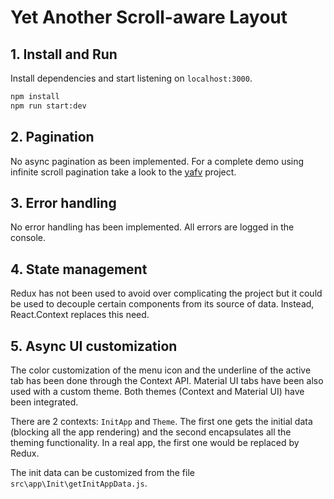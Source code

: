 # Yet Another Scroll-aware Layout

## 1. Install and Run

Install dependencies and start listening on `localhost:3000`.

```bash
npm install
npm run start:dev
```

## 2. Pagination

No async pagination as been implemented. For a complete demo using infinite scroll pagination take a look to the [yafv](https://github.com/gagle/yafv) project.

## 3. Error handling

No error handling has been implemented. All errors are logged in the console.

## 4. State management

Redux has not been used to avoid over complicating the project but it could be used to decouple certain components from its source of data. Instead, React.Context replaces this need.

## 5. Async UI customization

The color customization of the menu icon and the underline of the active tab has been done through the Context API. Material UI tabs have been also used with a custom theme. Both themes (Context and Material UI) have been integrated.

There are 2 contexts: `InitApp` and `Theme`. The first one gets the initial data (blocking all the app rendering) and the second encapsulates all the theming functionality. In a real app, the first one would be replaced by Redux.

The init data can be customized from the file `src\app\Init\getInitAppData.js`.
